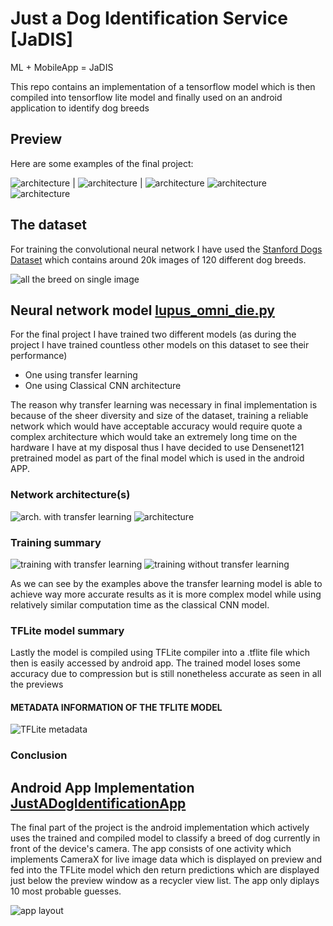 # Just a Dog Identification Service [JaDIS]
ML + MobileApp = JaDIS

This repo contains an implementation of a tensorflow model which is then compiled into tensorflow lite model and finally used on an android application to identify dog breeds

## Preview
Here are some examples of the final project:

![architecture](https://github.com/Potentiak/JustADogIdentificationService/blob/main/figures/app_example_static_1.jpg) | ![architecture](https://github.com/Potentiak/JustADogIdentificationService/blob/main/figures/app_example_static_2.jpg) | ![architecture](https://github.com/Potentiak/JustADogIdentificationService/blob/main/figures/app_example_static_3.jpg )
![architecture](https://github.com/Potentiak/JustADogIdentificationService/blob/main/figures/TODO.png)
![architecture](https://github.com/Potentiak/JustADogIdentificationService/blob/main/figures/TODO.png)

## The dataset
For training the convolutional neural network I have used the [Stanford Dogs Dataset](http://vision.stanford.edu/aditya86/ImageNetDogs/) which contains around 20k images of 120 different dog breeds.

![all the breed on single image](https://github.com/Potentiak/JustADogIdentificationService/blob/main/figures/TODO.png)

## Neural network model                 [lupus_omni_die.py]()

For the final project I have trained two different models (as during the project I have trained countless other models on this dataset to see their performance)

- One using transfer learning
- One using Classical CNN architecture

The reason why transfer learning was necessary in final implementation is because of the sheer diversity and size of the dataset, training a reliable network which would have acceptable accuracy would require quote a complex architecture which would take an extremely long time on the hardware I have at my disposal thus I have decided to use Densenet121 pretrained model as part of the final model which is used in the android APP.

### Network architecture(s)

![arch. with transfer learning](https://github.com/Potentiak/JustADogIdentificationService/blob/main/figures/TODO)
![architecture](https://github.com/Potentiak/JustADogIdentificationService/blob/main/figures/TODO.png)

### Training summary
![training with transfer learning](https://github.com/Potentiak/JustADogIdentificationService/blob/main/figures/w_transfer_learning.png)
![training without transfer learning](https://github.com/Potentiak/JustADogIdentificationService/blob/main/figures/TODO.png)

As we can see by the examples above the transfer learning model is able to achieve way more accurate results as it is more complex model while using relatively similar computation time as the classical CNN model.

### TFLite model summary

Lastly the model is compiled using TFLite compiler into a .tflite file which then is easily accessed by android app. The trained model loses some accuracy due to compression but is still nonetheless accurate as seen in all the previews

#### METADATA INFORMATION OF THE TFLITE MODEL
![TFLite metadata](https://github.com/Potentiak/JustADogIdentificationService/blob/main/figures/augmentation_example.png)

### Conclusion



## Android App Implementation           [JustADogIdentificationApp](https://github.com/Potentiak/JustADogIdentificationService/tree/main/JustADogIdentificationApp)
The final part of the project is the android implementation which actively uses the trained and compiled model to classify a breed of dog currently in front of the device's camera.
The app consists of one activity which implements CameraX for live image data which is displayed on preview and fed into the TFLite model which den return predictions which are displayed just below the preview window as a recycler view list.
The app only diplays 10 most probable guesses.

![app layout](https://github.com/Potentiak/JustADogIdentificationService/blob/main/figures/app_layout_live.jpg)